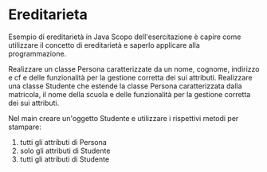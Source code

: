# Ereditarieta
Esempio di ereditarietà in Java
Scopo dell'esercitazione è capire come utilizzare il concetto di ereditarietà e saperlo applicare alla programmazione.

Realizzare un classe Persona caratterizzate da un nome, cognome, indirizzo e cf e delle funzionalità per la gestione corretta dei sui attributi.
Realizzare una classe Studente che estende la classe Persona caratterizzata dalla matricola, il nome della scuola e delle funzionalità per la gestione corretta dei sui attributi.


Nel main creare un'oggetto Studente e utilizzare i rispettivi metodi per stampare:
1. tutti gli attributi di Persona
2. solo gli attributi di Studente 
3. tutti gli attributi di Studente
